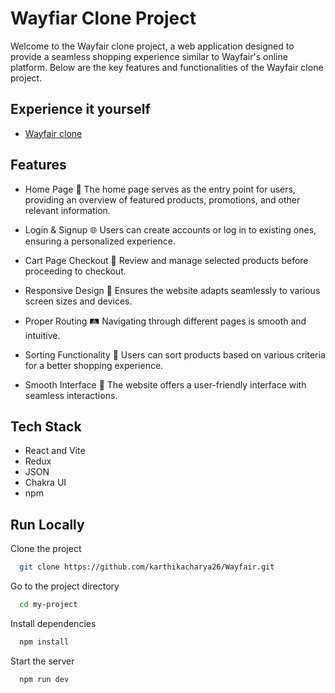 
# Wayfiar Clone Project 

Welcome to the Wayfair clone project, a web application designed to provide a seamless shopping experience similar to Wayfair's online platform. Below are the key features and functionalities of the Wayfair clone project.




## Experience it yourself

 - [Wayfair clone](https://costcoclone.netlify.app/)



## Features

- Home Page 🏡 The home page serves as the entry point for users, providing an overview of featured products, promotions, and other relevant information.

- Login & Signup 🌐 Users can create accounts or log in to existing ones, ensuring a personalized experience.

- Cart Page Checkout 🛒 Review and manage selected products before proceeding to checkout.

- Responsive Design 📱 Ensures the website adapts seamlessly to various screen sizes and devices.

- Proper Routing 🛤️ Navigating through different pages is smooth and intuitive.

- Sorting Functionality 🔄 Users can sort products based on various criteria for a better shopping experience.

- Smooth Interface 🌟 The website offers a user-friendly interface with seamless interactions.



## Tech Stack

- React and Vite
- Redux
- JSON
- Chakra UI
- npm


## Run Locally

Clone the project

```bash
  git clone https://github.com/karthikacharya26/Wayfair.git
```

Go to the project directory

```bash
  cd my-project
```

Install dependencies

```bash
  npm install
```

Start the server

```bash
  npm run dev
```


